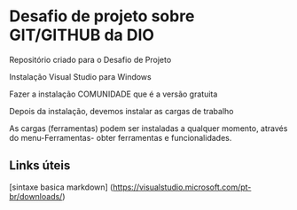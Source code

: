 # Desafio de projeto sobre GIT/GITHUB da DIO
Repositório criado para o Desafio de Projeto

Instalação Visual Studio para Windows

Fazer a instalação COMUNIDADE que é a versão gratuita

Depois da instalação, devemos instalar as cargas de trabalho

As cargas (ferramentas) podem ser instaladas a qualquer momento, através do menu-Ferramentas- obter ferramentas e funcionalidades.

## Links úteis
[sintaxe basica markdown] (https://visualstudio.microsoft.com/pt-br/downloads/)
